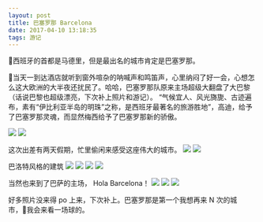 ```yaml
---
layout: post
title: 巴塞罗那 Barcelona
date: 2017-04-10 13:18:35
tags: 游记
---
```


西班牙的首都是马德里，但是最出名的城市肯定是巴塞罗那。

当天一到达酒店就听到窗外喧杂的呐喊声和鸣笛声，心里纳闷了好一会，心想怎么这大欧洲的大半夜还扰民了。哈哈，巴塞罗那队原来主场超级大翻盘了大巴黎（话说巴黎也超级漂亮，下次补上照片和游记）。 “气候宜人、风光旖旎、古迹遍布，素有“伊比利亚半岛的明珠”之称，是西班牙最著名的旅游胜地”，高迪，给予了巴塞罗那灵魂，而显然梅西给予了巴塞罗那新的骄傲。

![](/images/barcelona/paris1.jpeg)
![](/images/barcelona/paris2.jpg)

这次出差有两天假期，忙里偷闲来感受这座伟大的城市。
![](/images/barcelona/bay.jpg)
![](/images/barcelona/sea.jpg)

巴洛特风格的建筑
![](/images/barcelona/building.jpg)
![](/images/barcelona/church.jpg)
![](/images/barcelona/square.jpg)
![](/images/barcelona/huawei.jpg)

当然也来到了巴萨的主场， Hola Barcelona！
![](/images/barcelona/soccer.jpg)
![](/images/barcelona/messi.jpg)
![](/images/barcelona/me.jpg)

好多照片没来得 po 上来，下次补上。巴塞罗那是第一个我想再来 N 次的城市，我会来看一场球的。